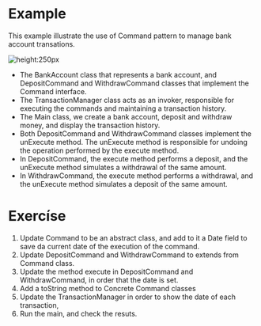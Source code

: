 # Example

This example illustrate the use of Command pattern to manage bank account transations.

![height:250px](images/UMLCommandBankAccount.png)

* The BankAccount class that represents a bank account, and DepositCommand and WithdrawCommand classes that implement the Command interface. 
* The TransactionManager class acts as an invoker, responsible for executing the commands and maintaining a transaction history.
* The Main class, we create a bank account, deposit and withdraw money, and display the transaction history.
* Both DepositCommand and WithdrawCommand classes implement the unExecute method. The unExecute method is responsible for undoing the operation performed by the execute method.
* In DepositCommand, the execute method performs a deposit, and the unExecute method simulates a withdrawal of the same amount.
* In WithdrawCommand, the execute method performs a withdrawal, and the unExecute method simulates a deposit of the same amount.


# Exercíse

 1. Update Command to be an abstract class, and add to it a Date field to save da current date of the execution of the command.
 2. Update DepositCommand and WithdrawCommand to extends from Command class.
 3. Update the method execute in DepositCommand and WithdrawCommand, in order that the date is set.
 4. Add a toString method to Concrete Command classes
 5. Update the TransactionManager in order to show the date of each transaction,
 6. Run the main, and check the resuts.